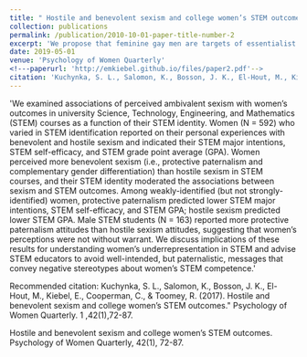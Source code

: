 ```yaml
---
title: " Hostile and benevolent sexism and college women’s STEM outcomes."
collection: publications
permalink: /publication/2010-10-01-paper-title-number-2
excerpt: 'We propose that feminine gay men are targets of essentialist beliefs that cast them as less natural and more entitative than masculine gay men, and that this pattern of low-naturalness/high-entitativity beliefs fuels increased sexual prejudice toward, and discomfort with, feminine gay men.'
date: 2019-05-01
venue: 'Psychology of Women Quarterly'
<!---paperurl: 'http://emkiebel.github.io/files/paper2.pdf'--> 
citation: 'Kuchynka, S. L., Salomon, K., Bosson, J. K., El-Hout, M., Kiebel, E., Cooperman, C., & Toomey, R. (2017). &quot;Hostile and benevolent sexism and college women’s STEM outcomes.&quot; <i>Psychology of Women Quarterly1</i>,42(1).'
---
```

'We examined associations of perceived ambivalent sexism with women’s outcomes in university Science, 
Technology, Engineering, and Mathematics (STEM) courses as a function of their STEM identity. Women 
(N = 592) who varied in STEM identification reported on their personal experiences with benevolent 
and hostile sexism and indicated their STEM major intentions, STEM self-efficacy, and STEM grade point 
average (GPA). Women perceived more benevolent sexism (i.e., protective paternalism and complementary 
gender differentiation) than hostile sexism in STEM courses, and their STEM identity moderated the 
associations between sexism and STEM outcomes. Among weakly-identified (but not strongly-identified)
women, protective paternalism predicted lower STEM major intentions, STEM self-efficacy, and STEM GPA; 
hostile sexism predicted lower STEM GPA. Male STEM students (N = 163) reported more protective paternalism 
attitudes than hostile sexism attitudes, suggesting that women’s perceptions were not without warrant. We 
discuss implications of these results for understanding women’s underrepresentation in STEM and advise STEM 
educators to avoid well-intended, but paternalistic, messages that convey negative stereotypes about women’s 
STEM competence.'

<!--- [Download paper here](http://academicpages.github.io/files/paper1.pdf)--> 

Recommended citation: Kuchynka, S. L., Salomon, K., Bosson, J. K., El-Hout, M., Kiebel, E., Cooperman, C., & Toomey, R. (2017). Hostile and benevolent sexism and college women’s STEM outcomes." Psychology of Women Quarterly. 1</i> ,42(1),72-87.

 Hostile and benevolent sexism and college women’s STEM outcomes. Psychology of Women Quarterly, 42(1), 72-87.